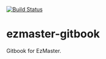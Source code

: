 
[![Build Status](https://travis-ci.org/Inist-CNRS/ezmaster-gitbook.png?branch=master)](https://travis-ci.org/Inist-CNRS/ezmaster)

# ezmaster-gitbook
Gitbook for EzMaster.
